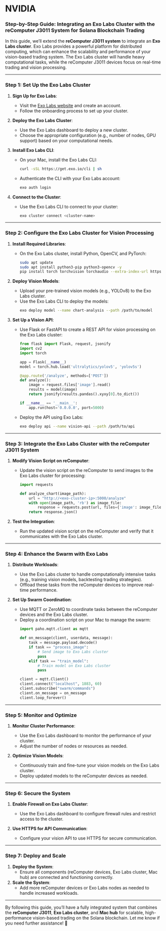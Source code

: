 # NVIDIA


### **Step-by-Step Guide: Integrating an Exo Labs Cluster with the reComputer J3011 System for Solana Blockchain Trading**

In this guide, we’ll extend the **reComputer J3011 system** to integrate an **Exo Labs cluster**. Exo Labs provides a powerful platform for distributed computing, which can enhance the scalability and performance of your vision-based trading system. The Exo Labs cluster will handle heavy computational tasks, while the reComputer J3011 devices focus on real-time trading and vision processing.

---

### **Step 1: Set Up the Exo Labs Cluster**
1. **Sign Up for Exo Labs**:
   - Visit the [Exo Labs website](https://www.exo.io/) and create an account.
   - Follow the onboarding process to set up your cluster.

2. **Deploy the Exo Labs Cluster**:
   - Use the Exo Labs dashboard to deploy a new cluster.
   - Choose the appropriate configuration (e.g., number of nodes, GPU support) based on your computational needs.

3. **Install Exo Labs CLI**:
   - On your Mac, install the Exo Labs CLI:
     ```bash
     curl -sSL https://get.exo.io/cli | sh
     ```
   - Authenticate the CLI with your Exo Labs account:
     ```bash
     exo auth login
     ```

4. **Connect to the Cluster**:
   - Use the Exo Labs CLI to connect to your cluster:
     ```bash
     exo cluster connect <cluster-name>
     ```

---

### **Step 2: Configure the Exo Labs Cluster for Vision Processing**
1. **Install Required Libraries**:
   - On the Exo Labs cluster, install Python, OpenCV, and PyTorch:
     ```bash
     sudo apt update
     sudo apt install python3-pip python3-opencv -y
     pip install torch torchvision torchaudio --extra-index-url https://download.pytorch.org/whl/cu113
     ```

2. **Deploy Vision Models**:
   - Upload your pre-trained vision models (e.g., YOLOv8) to the Exo Labs cluster.
   - Use the Exo Labs CLI to deploy the models:
     ```bash
     exo deploy model --name chart-analysis --path /path/to/model
     ```

3. **Set Up a Vision API**:
   - Use Flask or FastAPI to create a REST API for vision processing on the Exo Labs cluster:
     ```python
     from flask import Flask, request, jsonify
     import cv2
     import torch

     app = Flask(__name__)
     model = torch.hub.load('ultralytics/yolov5', 'yolov5s')

     @app.route('/analyze', methods=['POST'])
     def analyze():
         image = request.files['image'].read()
         results = model(image)
         return jsonify(results.pandas().xyxy[0].to_dict())

     if __name__ == '__main__':
         app.run(host='0.0.0.0', port=5000)
     ```
   - Deploy the API using Exo Labs:
     ```bash
     exo deploy api --name vision-api --path /path/to/api
     ```

---

### **Step 3: Integrate the Exo Labs Cluster with the reComputer J3011 System**
1. **Modify Vision Script on reComputer**:
   - Update the vision script on the reComputer to send images to the Exo Labs cluster for processing:
     ```python
     import requests

     def analyze_chart(image_path):
         url = "http://<exo-cluster-ip>:5000/analyze"
         with open(image_path, 'rb') as image_file:
             response = requests.post(url, files={'image': image_file})
         return response.json()
     ```

2. **Test the Integration**:
   - Run the updated vision script on the reComputer and verify that it communicates with the Exo Labs cluster.

---

### **Step 4: Enhance the Swarm with Exo Labs**
1. **Distribute Workloads**:
   - Use the Exo Labs cluster to handle computationally intensive tasks (e.g., training vision models, backtesting trading strategies).
   - Offload these tasks from the reComputer devices to improve real-time performance.

2. **Set Up Swarm Coordination**:
   - Use MQTT or ZeroMQ to coordinate tasks between the reComputer devices and the Exo Labs cluster.
   - Deploy a coordination script on your Mac to manage the swarm:
     ```python
     import paho.mqtt.client as mqtt

     def on_message(client, userdata, message):
         task = message.payload.decode()
         if task == "process_image":
             # Send image to Exo Labs cluster
             pass
         elif task == "train_model":
             # Train model on Exo Labs cluster
             pass

     client = mqtt.Client()
     client.connect("localhost", 1883, 60)
     client.subscribe("swarm/commands")
     client.on_message = on_message
     client.loop_forever()
     ```

---

### **Step 5: Monitor and Optimize**
1. **Monitor Cluster Performance**:
   - Use the Exo Labs dashboard to monitor the performance of your cluster.
   - Adjust the number of nodes or resources as needed.

2. **Optimize Vision Models**:
   - Continuously train and fine-tune your vision models on the Exo Labs cluster.
   - Deploy updated models to the reComputer devices as needed.

---

### **Step 6: Secure the System**
1. **Enable Firewall on Exo Labs Cluster**:
   - Use the Exo Labs dashboard to configure firewall rules and restrict access to the cluster.

2. **Use HTTPS for API Communication**:
   - Configure your vision API to use HTTPS for secure communication.

---

### **Step 7: Deploy and Scale**
1. **Deploy the System**:
   - Ensure all components (reComputer devices, Exo Labs cluster, Mac hub) are connected and functioning correctly.
2. **Scale the System**:
   - Add more reComputer devices or Exo Labs nodes as needed to handle increased workloads.

---

By following this guide, you’ll have a fully integrated system that combines the **reComputer J3011**, **Exo Labs cluster**, and **Mac hub** for scalable, high-performance vision-based trading on the Solana blockchain. Let me know if you need further assistance! 🚀
